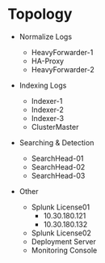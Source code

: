 # Topology

- Normalize Logs
  - HeavyForwarder-1
  - HA-Proxy
  - HeavyForwarder-2 

- Indexing Logs
  - Indexer-1
  - Indexer-2
  - Indexer-3
  - ClusterMaster 

- Searching & Detection
  - SearchHead-01
  - SearchHead-02
  - SearchHead-03

- Other
  - Splunk License01
    - 10.30.180.121 
    - 10.30.180.132 
  - Splunk License02 
  - Deployment Server
  - Monitoring Console
